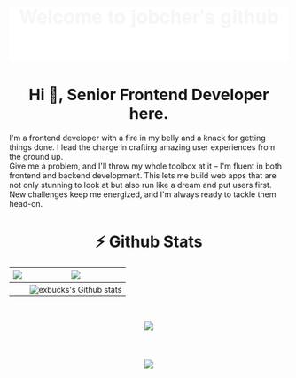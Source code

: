 [![MasterHead](https://github.com/BEPb/BEPb/blob/main/assets/Bottom_up.svg)](https://favourryan.netlify.app)
<h1 align="center">Hi 👋, Senior Frontend Developer here.</h1>

I'm a frontend developer with a fire in my belly and a knack for getting things done. I lead the charge in crafting amazing user experiences from the ground up. 
<br>
Give me a problem, and I'll throw my whole toolbox at it – I'm fluent in both frontend and backend development. 
This lets me build web apps that are not only stunning to look at but also run like a dream and put users first.
<br>
New challenges keep me energized, and I'm always ready to tackle them head-on.



<h1 align="center">⚡ Github Stats</h1>

| ![](http://github-profile-summary-cards.vercel.app/api/cards/most-commit-language?username=exbucks&theme=algolia) | ![](http://github-profile-summary-cards.vercel.app/api/cards/repos-per-language?username=exbucks&theme=tobi-2008) |
| :-----------------------------------------------------------------------------------------------------------------------------------------------------------------------------------------------------: | :--------------------------------------------------------------------------------------------------------------------------------------------------------------------------------------: |
|                                           <img  width="450em"   src="https://streak-stats.demolab.com?user=exbucks&theme=vue-dark" alt="" />                                           |  <img width="450em" align="center" alt="exbucks's Github stats"  src="https://github-readme-stats.vercel.app/api?username=tobi-2008&show_icons=true&count_private=true&theme=vue-dark" />   |

<br/>
<p align="center"> <img src="https://quotes-github-readme.vercel.app/api?type=horizontal&theme=dark&quote=To%20know,%20is%20to%20know%20that%20you%20know%20nothing.%20Nothing%20but%20the%20art%20of%20self-ignorance.&author=He%20who%20embraced%20his%20own%20ignorance" /> </p>

<h1 align="center"><img src="https://komarev.com/ghpvc/?username=tobi-2008" /></h1>



